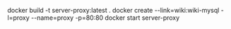 docker build -t server-proxy:latest .
docker create --link=wiki:wiki-mysql -l=proxy --name=proxy -p=80:80
docker start server-proxy
